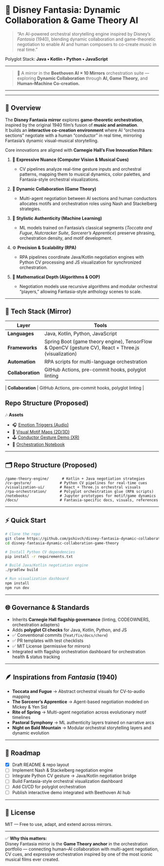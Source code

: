 # 🎼 Disney Fantasia: Dynamic Collaboration & Game Theory AI

> “An AI-powered orchestral storytelling engine inspired by Disney’s *Fantasia* (1940), blending dynamic collaboration and game-theoretic negotiation to enable AI and human composers to co-create music in real time.”

Polyglot Stack: **Java • Kotlin • Python • JavaScript**

---

> 🎼 A mirror in the **Beethoven AI × 10 Mirrors** orchestration suite — exploring **Dynamic Collaboration** through **AI, Game Theory,** and **Human–Machine Co-creation.**

---

---

## 🌟 Overview

The **Disney Fantasia mirror** explores **game-theoretic orchestration**, inspired by the original 1940 film’s fusion of **music and animation**.  
It builds an **interactive co-creation environment** where AI “orchestra sections” negotiate with a human “conductor” in real time, mirroring Fantasia’s dynamic visual-musical storytelling.

Core innovations are aligned with **Carnegie Hall’s Five Innovation Pillars**:

1. 🎨 **Expressive Nuance (Computer Vision & Musical Cues)**  
   - CV pipelines analyze real-time gesture inputs and orchestral patterns, mapping them to musical dynamics, color palettes, and Fantasia-style orchestral visualizations.

2. 🤝 **Dynamic Collaboration (Game Theory)**  
   - Multi-agent negotiation between AI sections and human conductors allocates motifs and orchestration roles using Nash and Stackelberg strategies.

3. 🧠 **Stylistic Authenticity (Machine Learning)**  
   - ML models trained on Fantasia’s classical segments (*Toccata and Fugue*, *Nutcracker Suite*, *Sorcerer’s Apprentice*) preserve phrasing, orchestration density, and motif development.

4. ⚙️ **Precision & Scalability (RPA)**  
   - RPA pipelines coordinate Java/Kotlin negotiation engines with Python CV processing and JS visualization for synchronized orchestration.

5. 🧮 **Mathematical Depth (Algorithms & OOP)**  
   - Negotiation models use recursive algorithms and modular orchestral “players,” allowing Fantasia-style anthology scenes to scale.

---

## 🧠 Tech Stack (Mirror)

| Layer | Tools |
|-------|-------|
| **Languages** | Java, Kotlin, Python, JavaScript |
| **Frameworks** | Spring Boot (game theory engine), TensorFlow & OpenCV (gesture CV), React + Three.js (visualization) |
| **Automation** | RPA scripts for multi-language orchestration |
| **Collaboration** | GitHub Actions, pre-commit hooks, polyglot linting |

| **Collaboration** | GitHub Actions, pre-commit hooks, polyglot linting |
## Repo Structure (Proposed)

🎶 **Assets**
- 🎧 [Emotion Triggers (Audio)](audio/orchestral_theme.mp3)
- 🎨 [Visual Motif Maps (2D/3D)](visuals/emotion_heatmap.png)
- 🕹️ [Conductor Gesture Demo (XR)](3d/orchestral_scene.glb)
- 📘 [Orchestration Notebook](notebooks/mirror_01_disney_fantasia.ipynb)

---

## 🗂 Repo Structure (Proposed)

```
/game-theory-engine/      # Kotlin + Java negotiation strategies
/cv-gesture/             # Python CV pipelines for real-time cues
/visualization-ui/       # React + Three.js orchestral visuals
/rpa-orchestration/      # Polyglot orchestration glue (RPA scripts)
/notebooks/              # Jupyter prototypes for motif/game dynamics
/docs/                   # Fantasia-specific docs, visuals, references
```

---

## ⚡ Quick Start

```bash
# Clone the repo
git clone https://github.com/pshivch/disney-fantasia-dynamic-collaboration-game-theory.git
cd disney-fantasia-dynamic-collaboration-game-theory

# Install Python CV dependencies
pip install -r requirements.txt

# Build Java/Kotlin negotiation engine
./gradlew build

# Run visualization dashboard
npm install
npm run dev
```

---

## 🌐 Governance & Standards

- Inherits **Carnegie Hall flagship governance** (linting, CODEOWNERS, orchestration adapters)  
- Adds **polyglot CI checks** for Java, Kotlin, Python, and JS  
- ✅ Conventional commits (`feat/fix/docs/chore`)  
- ✅ PR templates with test checklists  
- ✅ MIT License (permissive for mirrors)  
- Integrated with flagship orchestration dashboard for orchestration health & status tracking

---

## 🪶 Inspirations from *Fantasia* (1940)

- **Toccata and Fugue** → Abstract orchestral visuals for CV-to-audio mapping  
- **The Sorcerer’s Apprentice** → Agent-based negotiation modeled on Mickey & Yen Sid  
- **Rite of Spring** → Multi-agent negotiation across evolutionary motif timelines  
- **Pastoral Symphony** → ML authenticity layers trained on narrative arcs  
- **Night on Bald Mountain** → Modular orchestral storytelling layers and dynamic evolution

---

## 🧭 Roadmap

- [x] Draft README & repo layout  
- [ ] Implement Nash & Stackelberg negotiation engine  
- [ ] Integrate Python CV gesture → Java/Kotlin negotiation bridge  
- [ ] Build Fantasia-style orchestral visualization dashboard  
- [ ] Add CI/CD for polyglot orchestration  
- [ ] Publish interactive demo integrated with Beethoven AI hub

---

## 📜 License

MIT — Free to use, adapt, and extend across mirrors.

---

✅ **Why this matters:**  
Disney Fantasia mirror is the **Game Theory anchor** in the orchestration portfolio — connecting human–AI collaboration with multi-agent negotiation, CV cues, and expressive orchestration inspired by one of the most iconic musical films ever created.

